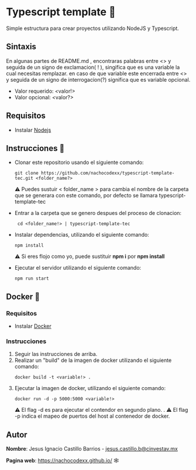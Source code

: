 # Typescript template 🚀
Simple estructura para crear proyectos utilizando NodeJS y Typescript. 
## Sintaxis
En algunas partes de README.md , encontraras palabras entre <> y  seguida de un signo de exclamacion( ! ), singifica que es una variable la cual necesitas remplazar.  en caso de que variable este encerrada entre <> y seguida de un signo de interrogacion(?) significa que es variable opcional.  

 - Valor requerido: <valor!>
 - Valor opcional: <valor?>

## Requisitos

 - Instalar [Nodejs](https://nodejs.org/en/)

## Instrucciones  📝

 - Clonar este repositorio usando el siguiente comando: 
	```
	git clone https://github.com/nachocodexx/typescript-template-tec.git <folder_name?>
	```
	 ⚠️ Puedes sustuir < folder_name > para cambia el nombre de la carpeta que se generara con este comando, por defecto se llamara typescript-template-tec
	 
 - Entrar a la carpeta que se genero despues del proceso de clonacion: 
	 ```
	  cd <folder_name!> | typescript-template-tec 
	 ```
 - Instalar dependencias, utilizando el siguiente comando:
	 ```
	 npm install
	 ```
	 ⚠️ Si eres flojo como yo, puede sustituir **npm i** por **npm install**
 - Ejecutar el servidor utilizando el siguiente comando: 
	 ```
	 npm run start
	 ```
## Docker  🐋
### Requisitos
- Instalar [Docker](https://docs.docker.com/engine/install/)
### Instrucciones
 1. Seguir las instrucciones de arriba. 
 2. Realizar un "build" de la imagen de docker utilizando el siguiente comando: 
	 ```
	 docker build -t <variable!> .
	 ```
 4. Ejecutar la imagen de docker, utilizando el siguiente comando:
	```
	docker run -d -p 5000:5000 <variable!>
	``` 
	⚠️ El flag -d es para ejecutar el contendor en segundo plano. .
	⚠️ El flag -p indica el mapeo de puertos del host al contenedor de docker. 
## Autor
**Nombre**: Jesus Ignacio Castillo Barrios - jesus.castillo.b@cinvestav.mx

**Pagina web**: https://nachocodexx.github.io/ 🕸️